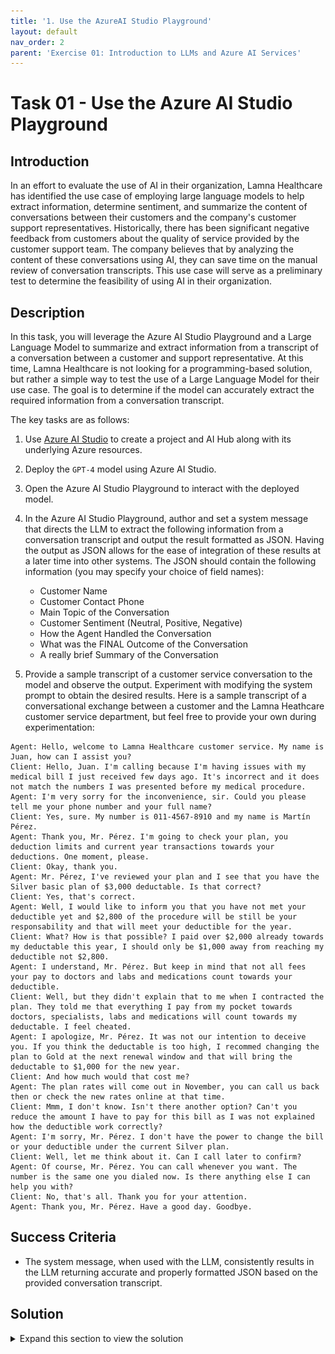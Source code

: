 ```yaml
---
title: '1. Use the AzureAI Studio Playground'
layout: default
nav_order: 2
parent: 'Exercise 01: Introduction to LLMs and Azure AI Services'
---
```


# Task 01 - Use the Azure AI Studio Playground

## Introduction

In an effort to evaluate the use of AI in their organization, Lamna Healthcare has identified the use case of employing large language models to help extract information, determine sentiment, and summarize the content of conversations between their customers and the company's customer support representatives. Historically, there has been significant negative feedback from customers about the quality of service provided by the customer support team. The company believes that by analyzing the content of these conversations using AI, they can save time on the manual review of conversation transcripts. This use case will serve as a preliminary test to determine the feasibility of using AI in their organization.

## Description

In this task, you will leverage the Azure AI Studio Playground and a Large Language Model to summarize and extract information from a transcript of a conversation between a customer and support representative. At this time, Lamna Healthcare is not looking for a programming-based solution, but rather a simple way to test the use of a Large Language Model for their use case. The goal is to determine if the model can accurately extract the required information from a conversation transcript.

The key tasks are as follows:

1. Use [Azure AI Studio](https://ai.azure.com) to create a project and AI Hub along with its underlying Azure resources.

2. Deploy the `GPT-4` model using Azure AI Studio.

3. Open the Azure AI Studio Playground to interact with the deployed model.

4. In the Azure AI Studio Playground, author and set a system message that directs the LLM to extract the following information from a conversation transcript and output the result formatted as JSON. Having the output as JSON allows for the ease of integration of these results at a later time into other systems. The JSON should contain the following information (you may specify your choice of field names):
      - Customer Name
      - Customer Contact Phone
      - Main Topic of the Conversation
      - Customer Sentiment (Neutral, Positive, Negative)
      - How the Agent Handled the Conversation
      - What was the FINAL Outcome of the Conversation
      - A really brief Summary of the Conversation

5. Provide a sample transcript of a customer service conversation to the model and observe the output. Experiment with modifying the system prompt to obtain the desired results. Here is a sample transcript of a conversational exchange between a customer and the Lamna Heathcare customer service department, but feel free to provide your own during experimentation:

```text
Agent: Hello, welcome to Lamna Healthcare customer service. My name is Juan, how can I assist you?
Client: Hello, Juan. I'm calling because I'm having issues with my medical bill I just received few days ago. It's incorrect and it does not match the numbers I was presented before my medical procedure.
Agent: I'm very sorry for the inconvenience, sir. Could you please tell me your phone number and your full name?
Client: Yes, sure. My number is 011-4567-8910 and my name is Martín Pérez.
Agent: Thank you, Mr. Pérez. I'm going to check your plan, you deduction limits and current year transactions towards your deductions. One moment, please.
Client: Okay, thank you.
Agent: Mr. Pérez, I've reviewed your plan and I see that you have the Silver basic plan of $3,000 deductable. Is that correct?
Client: Yes, that's correct.
Agent: Well, I would like to inform you that you have not met your deductible yet and $2,800 of the procedure will be still be your responsability and that will meet your deductible for the year.
Client: What? How is that possible? I paid over $2,000 already towards my deductable this year, I should only be $1,000 away from reaching my deductible not $2,800. 
Agent: I understand, Mr. Pérez. But keep in mind that not all fees your pay to doctors and labs and medications count towards your deductible. 
Client: Well, but they didn't explain that to me when I contracted the plan. They told me that everything I pay from my pocket towards doctors, specialists, labs and medications will count towards my deductable. I feel cheated.
Agent: I apologize, Mr. Pérez. It was not our intention to deceive you. If you think the deductable is too high, I recommed changing the plan to Gold at the next renewal window and that will bring the deductable to $1,000 for the new year.
Client: And how much would that cost me?
Agent: The plan rates will come out in November, you can call us back then or check the new rates online at that time.
Client: Mmm, I don't know. Isn't there another option? Can't you reduce the amount I have to pay for this bill as I was not explained how the deductible work correctly?
Agent: I'm sorry, Mr. Pérez. I don't have the power to change the bill or your deductible under the current Silver plan.
Client: Well, let me think about it. Can I call later to confirm?
Agent: Of course, Mr. Pérez. You can call whenever you want. The number is the same one you dialed now. Is there anything else I can help you with?
Client: No, that's all. Thank you for your attention.
Agent: Thank you, Mr. Pérez. Have a good day. Goodbye.
```
## Success Criteria

* The system message, when used with the LLM, consistently results in the LLM returning accurate and properly formatted JSON based on the provided conversation transcript.

## Solution

<details markdown="block">
<summary>Expand this section to view the solution</summary>

##### 1) Use Azure AI Studio Playground

The Azure AI Studio Playground provides a simple and interactive user interface to test and experiment with deployed Azure AI Studio models.

1. In [Azure AI Studio](https://ai.azure.com), ensure you are in the project you created in the previous task, and select **Deployments** from the left-hand menu.

2. From the list of model deployments, select the model you deployed in the previous task.

3. On model screen, select the **Open in playground** button.

    ![The gpt-4 model deployment screen displays. The Open in playground button is visible.](images/labgrab13.png)

4. Copy the following prompt and paste it into the system message field of the playground:

    ```text
    You're an AI assistant that helps Lamna Healthcare Customer Service to extract valuable information from their conversations by creating JSON files for each conversation transcription you receive. You always try to extract and format as a JSON:
    1. Customer Name [name]
    2. Customer Contact Phone [phone]
    3. Main Topic of the Conversation [topic]
    4. Customer Sentiment (Neutral, Positive, Negative)[sentiment]
    5. How the Agent Handled the Conversation [agent_behavior]
    6. What was the FINAL Outcome of the Conversation [outcome]
    7. A really brief Summary of the Conversation [summary]

    Only extract information that you're sure. If you're unsure, write "Unknown/Not Found" in the JSON file.
    ```

5. After copying, select **Apply changes**, (if prompted start a new chat)

    ![A portion of the Chat playground screen displays with the System message populated. The Apply changes button is visible above the System message text box.](images/labgrab14.png)

6. Copy following text and paste it into the chat session and press the send button:

```text
Agent: Hello, welcome to Lamna Healthcare customer service. My name is Juan, how can I assist you?
Client: Hello, Juan. I'm calling because I'm having issues with my medical bill I just received few days ago. It's incorrect and it does not match the numbers I was presented before my medical procedure.
Agent: I'm very sorry for the inconvenience, sir. Could you please tell me your phone number and your full name?
Client: Yes, sure. My number is 011-4567-8910 and my name is Martín Pérez.
Agent: Thank you, Mr. Pérez. I'm going to check your plan, you deduction limits and current year transactions towards your deductions. One moment, please.
Client: Okay, thank you.
Agent: Mr. Pérez, I've reviewed your plan and I see that you have the Silver basic plan of $3,000 deductable. Is that correct?
Client: Yes, that's correct.
Agent: Well, I would like to inform you that you have not met your deductible yet and $2,800 of the procedure will be still be your responsability and that will meet your deductible for the year.
Client: What? How is that possible? I paid over $2,000 already towards my deductable this year, I should only be $1,000 away from reaching my deductible not $2,800. 
Agent: I understand, Mr. Pérez. But keep in mind that not all fees your pay to doctors and labs and medications count towards your deductible. 
Client: Well, but they didn't explain that to me when I contracted the plan. They told me that everything I pay from my pocket towards doctors, specialists, labs and medications will count towards my deductable. I feel cheated.
Agent: I apologize, Mr. Pérez. It was not our intention to deceive you. If you think the deductable is too high, I recommed changing the plan to Gold at the next renewal window and that will bring the deductable to $1,000 for the new year.
Client: And how much would that cost me?
Agent: The plan rates will come out in November, you can call us back then or check the new rates online at that time.
Client: Mmm, I don't know. Isn't there another option? Can't you reduce the amount I have to pay for this bill as I was not explained how the deductible work correctly?
Agent: I'm sorry, Mr. Pérez. I don't have the power to change the bill or your deductible under the current Silver plan.
Client: Well, let me think about it. Can I call later to confirm?
Agent: Of course, Mr. Pérez. You can call whenever you want. The number is the same one you dialed now. Is there anything else I can help you with?
Client: No, that's all. Thank you for your attention.
Agent: Thank you, Mr. Pérez. Have a good day. Goodbye.
```

    ![A portion of the Chat Playground screen displays with the above text copied into the user message textbox. The send button is visible below the user message textbox.](images/labgrab15.png)

7. You will see a result generated by the model similar to the one shown in the image below. Notice that the model correctly followed the instructions indicated in the System message field:

    ![A portion of the Chat Playground screen displays the LLM response in JSON format.](images/labgrab16.png)

</details>
